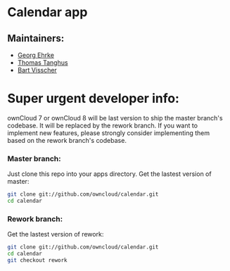 Calendar app
============

Maintainers:
------------
- [Georg Ehrke](https://github.com/georgehrke)
- [Thomas Tanghus](https://github.com/tanghus)
- [Bart Visscher](https://github.com/bartv2)

Super urgent developer info:
============================
ownCloud 7 or ownCloud 8 will be last version to ship the master branch's codebase. It will be replaced by the rework branch. If you want to implement new features, please strongly consider implementing them based on the rework branch's codebase.

### Master branch:
Just clone this repo into your apps directory.
Get the lastest version of master:
```bash
git clone git://github.com/owncloud/calendar.git
cd calendar
```

### Rework branch:
Get the lastest version of rework:
```bash
git clone git://github.com/owncloud/calendar.git
cd calendar
git checkout rework
```
